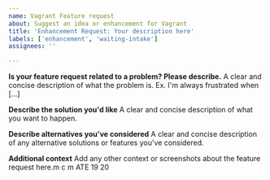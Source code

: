 ```yaml
---
name: Vagrant Feature request
about: Suggest an idea or enhancement for Vagrant
title: 'Enhancement Request: Your description here'
labels: ['enhancement', 'waiting-intake']
assignees: ''

---
```


**Is your feature request related to a problem? Please describe.**
A clear and concise description of what the problem is. Ex. I'm always frustrated when [...]

**Describe the solution you'd like**
A clear and concise description of what you want to happen.

**Describe alternatives you've considered**
A clear and concise description of any alternative solutions or features you've considered.

**Additional context**
Add any other context or screenshots about the feature request here.m
c
m
ATE
19
20

